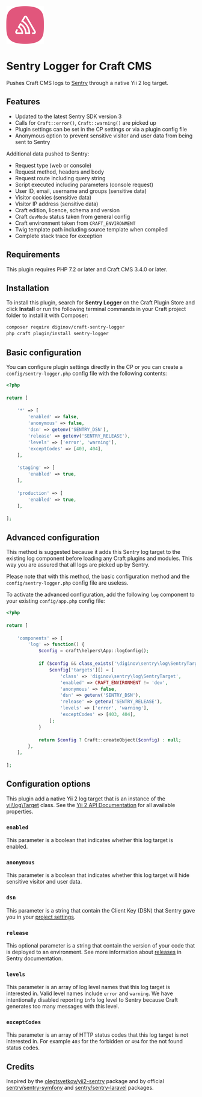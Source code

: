 <img src="src/icon.svg" width="100" height="100" alt="Sentry Logger">

# Sentry Logger for Craft CMS

Pushes Craft CMS logs to [Sentry](https://sentry.io/) through a native Yii 2 log target.

## Features

- Updated to the latest Sentry SDK version 3
- Calls for `Craft::error()`, `Craft::warning()` are picked up
- Plugin settings can be set in the CP settings or via a plugin config file
- Anonymous option to prevent sensitive visitor and user data from being sent to Sentry

Additional data pushed to Sentry:

- Request type (web or console)
- Request method, headers and body
- Request route including query string
- Script executed including parameters (console request)
- User ID, email, username and groups (sensitive data)
- Visitor cookies (sensitive data)
- Visitor IP address (sensitive data)
- Craft edition, licence, schema and version
- Craft `devMode` status taken from general config
- Craft environment taken from `CRAFT_ENVIRONMENT`
- Twig template path including source template when compiled
- Complete stack trace for exception

## Requirements

This plugin requires PHP 7.2 or later and Craft CMS 3.4.0 or later.

## Installation

To install this plugin, search for **Sentry Logger** on the Craft Plugin Store and click **Install** or run the 
following terminal commands in your Craft project folder to install it with Composer:

```bash
composer require diginov/craft-sentry-logger
php craft plugin/install sentry-logger
```

## Basic configuration

You can configure plugin settings directly in the CP or you can create a `config/sentry-logger.php` config file with 
the following contents:

```php
<?php

return [

    '*' => [
        'enabled' => false,
        'anonymous' => false,
        'dsn' => getenv('SENTRY_DSN'),
        'release' => getenv('SENTRY_RELEASE'),
        'levels' => ['error', 'warning'],
        'exceptCodes' => [403, 404],
    ],

    'staging' => [
        'enabled' => true,
    ],

    'production' => [
        'enabled' => true,
    ],

];
```

## Advanced configuration

This method is suggested because it adds this Sentry log target to the existing log component before loading any 
Craft plugins and modules. This way you are assured that all logs are picked up by Sentry.

Please note that with this method, the basic configuration method and the `config/sentry-logger.php` config file are 
useless.

To activate the advanced configuration, add the following `log` component to your existing `config/app.php` config file:

```php
<?php

return [
    
    'components' => [
        'log' => function() {
            $config = craft\helpers\App::logConfig();

            if ($config && class_exists('\diginov\sentry\log\SentryTarget')) {
                $config['targets'][] = [
                    'class' => 'diginov\sentry\log\SentryTarget',
                    'enabled' => CRAFT_ENVIRONMENT != 'dev',
                    'anonymous' => false,
                    'dsn' => getenv('SENTRY_DSN'),
                    'release' => getenv('SENTRY_RELEASE'),
                    'levels' => ['error', 'warning'],
                    'exceptCodes' => [403, 404],
                ];
            }

            return $config ? Craft::createObject($config) : null;
        },
    ],

];
```

## Configuration options

This plugin add a native Yii 2 log target that is an instance of the [yii\log\Target](https://www.yiiframework.com/doc/api/2.0/yii-log-target) 
class. See the [Yii 2 API Documentation](https://www.yiiframework.com/doc/api/2.0/yii-log-target) for all available 
properties.

### `enabled`

This parameter is a boolean that indicates whether this log target is enabled.

### `anonymous`

This parameter is a boolean that indicates whether this log target will hide sensitive visitor and user data.

### `dsn`

This parameter is a string that contain the Client Key (DSN) that Sentry gave you in your [project settings](https://sentry.io/settings/).

### `release`

This optional parameter is a string that contain the version of your code that is deployed to an environment. See more 
information about [releases](https://docs.sentry.io/platforms/php/configuration/releases/) in Sentry documentation.

### `levels`

This parameter is an array of log level names that this log target is interested in. Valid level names include `error` 
and `warning`. We have intentionally disabled reporting `info` log level to Sentry because Craft generates too many 
messages with this level.

### `exceptCodes`

This parameter is an array of HTTP status codes that this log target is not interested in. For example `403` for the
forbidden or `404` for the not found status codes.

## Credits

Inspired by the [olegtsvetkov/yii2-sentry](https://github.com/olegtsvetkov/yii2-sentry) package and by official 
[sentry/sentry-symfony](https://github.com/getsentry/sentry-symfony) and 
[sentry/sentry-laravel](https://github.com/getsentry/sentry-laravel) packages. 
